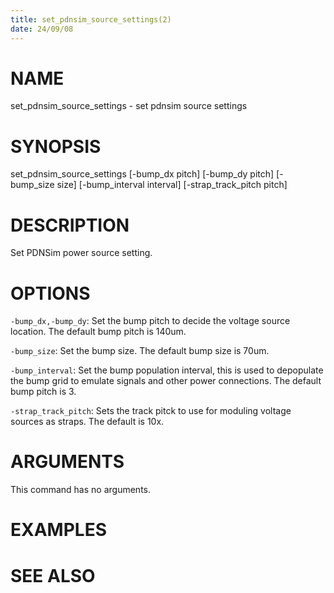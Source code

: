 ```yaml
---
title: set_pdnsim_source_settings(2)
date: 24/09/08
---
```


# NAME

set_pdnsim_source_settings - set pdnsim source settings

# SYNOPSIS

set_pdnsim_source_settings
    [-bump_dx pitch]
    [-bump_dy pitch]
    [-bump_size size]
    [-bump_interval interval]
    [-strap_track_pitch pitch]


# DESCRIPTION

Set PDNSim power source setting.

# OPTIONS

`-bump_dx,-bump_dy`:  Set the bump pitch to decide the voltage source location. The default bump pitch is 140um.

`-bump_size`:  Set the bump size. The default bump size is 70um.

`-bump_interval`:  Set the bump population interval, this is used to depopulate the bump grid to emulate signals and other power connections. The default bump pitch is 3.

`-strap_track_pitch`:  Sets the track pitck to use for moduling voltage sources as straps. The default is 10x.

# ARGUMENTS

This command has no arguments.

# EXAMPLES

# SEE ALSO
